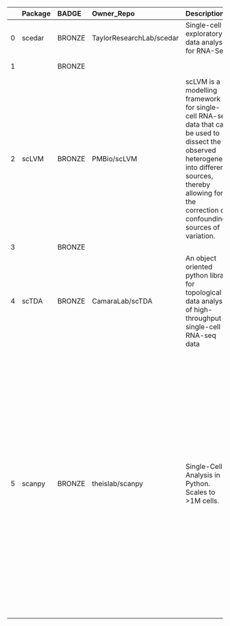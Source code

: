 |    | Package   | BADGE   | Owner_Repo               | Description                                                                                                                                                                                                         | Workflow_Run_Date    | date_created         | last_commit          |   forks |   watchers |   stars | homepage_url                  | has_wiki   |   open_issues | has_downloads   |    Run_ID |   Pylint_score |   Pytest_score | Pip   | Pip_url                                       | License   | Build   | Linux   | Mac   | Windows   | Linux_versions   | Mac_versions   | Windows_versions   | contributor_names                                                                                                                                                                                                                                                                                     | contributor_url                                                                                                                                                                                                                                                                                                                                                                                                                                                                                                                                                                                                                                                                                                                                                                                                                                                                                 | num_contributors   | Github_event_name   |
|---:|:----------|:--------|:-------------------------|:--------------------------------------------------------------------------------------------------------------------------------------------------------------------------------------------------------------------|:---------------------|:---------------------|:---------------------|--------:|-----------:|--------:|:------------------------------|:-----------|--------------:|:----------------|----------:|---------------:|---------------:|:------|:----------------------------------------------|:----------|:--------|:--------|:------|:----------|:-----------------|:---------------|:-------------------|:------------------------------------------------------------------------------------------------------------------------------------------------------------------------------------------------------------------------------------------------------------------------------------------------------|:------------------------------------------------------------------------------------------------------------------------------------------------------------------------------------------------------------------------------------------------------------------------------------------------------------------------------------------------------------------------------------------------------------------------------------------------------------------------------------------------------------------------------------------------------------------------------------------------------------------------------------------------------------------------------------------------------------------------------------------------------------------------------------------------------------------------------------------------------------------------------------------------|:-------------------|:--------------------|
|  0 | scedar    | BRONZE  | TaylorResearchLab/scedar | Single-cell exploratory data analysis for RNA-Seq                                                                                                                                                                   | 2020-12-13T14:55:24Z | 2018-03-17T05:22:56Z | 2020-11-05T16:41:14Z |       9 |          4 |      27 |                               | True       |             1 | True            | 418981521 |           6.94 |              1 | True  | https://pypi.org/project/scedar/              | True      | True    | 3.6,3.7 |       |           | ubuntu-latest    |                |                    | logstar benstear                                                                                                                                                                                                                                                                                      | https://github.com/logstar https://github.com/benstear                                                                                                                                                                                                                                                                                                                                                                                                                                                                                                                                                                                                                                                                                                                                                                                                                                          | 2                  | repository_dispatch |
|  1 |           | BRONZE  |                          |                                                                                                                                                                                                                     | 2020-12-09T19:52:24Z |                      |                      |     nan |        nan |     nan |                               |            |           nan |                 | 411431975 |           6.95 |              1 | True  | https://pypi.org/project/ubuntu-latest-py3.6/ | True      | True    | 3.6,3.7 |       |           | ubuntu-latest    |                |                    |                                                                                                                                                                                                                                                                                                       |                                                                                                                                                                                                                                                                                                                                                                                                                                                                                                                                                                                                                                                                                                                                                                                                                                                                                                 |                    | repository_dispatch |
|  2 | scLVM     | BRONZE  | PMBio/scLVM              | scLVM is a modelling framework for single-cell RNA-seq data that can be used to dissect the observed heterogeneity into different sources, thereby allowing for the correction of confounding sources of variation. | 2020-07-29T13:52:31Z | 2014-09-12T23:58:30Z | 2017-06-20T20:42:28Z |      46 |         19 |      93 |                               | True       |            17 | True            | 187199116 |         -12    |              0 | True  | https://pypi.org/project/scLVM/               | True      | True    | 3.6,3.7 |       |           | ubuntu-latest    |                |                    | flophys ostegle flying-sheep afrendeiro pfaucon                                                                                                                                                                                                                                                       | https://github.com/flophys https://github.com/ostegle https://github.com/flying-sheep https://github.com/afrendeiro https://github.com/pfaucon                                                                                                                                                                                                                                                                                                                                                                                                                                                                                                                                                                                                                                                                                                                                                  | 5                  | repository_dispatch |
|  3 |           | BRONZE  |                          |                                                                                                                                                                                                                     | null                 |                      |                      |     nan |        nan |     nan |                               |            |           nan |                 | 326643662 |         -13.89 |             -2 | True  | https://pypi.org/project/null/                | True      | True    |         |       |           |                  |                |                    |                                                                                                                                                                                                                                                                                                       |                                                                                                                                                                                                                                                                                                                                                                                                                                                                                                                                                                                                                                                                                                                                                                                                                                                                                                 | 0                  | repository_dispatch |
|  4 | scTDA     | BRONZE  | CamaraLab/scTDA          | An object oriented python library for topological data analysis of high-throughput single-cell RNA-seq data                                                                                                         | 2020-10-22T14:15:25Z | 2016-12-22T05:42:07Z | 2018-07-12T20:00:42Z |      21 |          7 |      42 |                               | True       |             4 | True            | 322212601 |         -47    |              0 | True  | https://pypi.org/project/scTDA/               | True      | True    | 3.6,3.7 |       |           | ubuntu-latest    |                |                    | pcamara fbrundu doerlbh                                                                                                                                                                                                                                                                               | https://github.com/pcamara https://github.com/fbrundu https://github.com/doerlbh                                                                                                                                                                                                                                                                                                                                                                                                                                                                                                                                                                                                                                                                                                                                                                                                                | 3                  | repository_dispatch |
|  5 | scanpy    | BRONZE  | theislab/scanpy          | Single-Cell Analysis in Python. Scales to >1M cells.                                                                                                                                                                | 2020-07-29T15:48:14Z | 2017-01-29T11:31:11Z | 2020-07-29T15:16:57Z |     257 |         48 |     681 | https://scanpy.readthedocs.io | True       |           325 | True            | 187343826 |           4.38 |              0 | True  | https://pypi.org/project/scanpy/              | True      | True    | 3.6,3.7 |       |           | ubuntu-latest    |                |                    | falexwolf flying-sheep ivirshup fidelram Koncopd gokceneraslan awnimo adamgayoso fbrundu a-munoz-rojas VolkerBergen tcallies giovp scottgigante fabianrost84 tomwhite dawe Marius1311 chriscainx rfechtner jorvis simonwm michalk8 LuckyMD maximilianh ktpolanski grst gamazeps briangottfried esrice | https://github.com/falexwolf https://github.com/flying-sheep https://github.com/ivirshup https://github.com/fidelram https://github.com/Koncopd https://github.com/gokceneraslan https://github.com/awnimo https://github.com/adamgayoso https://github.com/fbrundu https://github.com/a-munoz-rojas https://github.com/VolkerBergen https://github.com/tcallies https://github.com/giovp https://github.com/scottgigante https://github.com/fabianrost84 https://github.com/tomwhite https://github.com/dawe https://github.com/Marius1311 https://github.com/chriscainx https://github.com/rfechtner https://github.com/jorvis https://github.com/simonwm https://github.com/michalk8 https://github.com/LuckyMD https://github.com/maximilianh https://github.com/ktpolanski https://github.com/grst https://github.com/gamazeps https://github.com/briangottfried https://github.com/esrice | 30                 | repository_dispatch |
